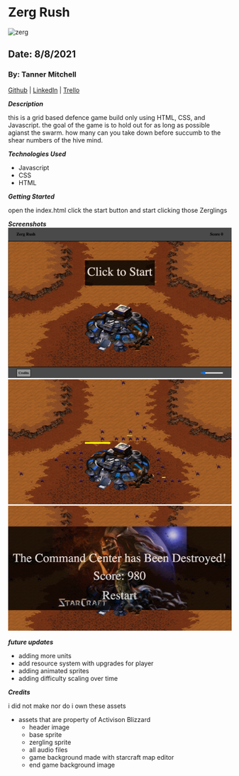 # Zerg Rush
![zerg](https://lowko.tv/wp-content/uploads/StarCraft-2-Heart-of-the-Swarm-Zerg-Wallpaper-Background.jpg)
## Date: 8/8/2021

### By: Tanner Mitchell

[Github](https://github.com/BtSquared) | [LinkedIn](https://www.linkedin.com/in/tanner-mitchell-836130152/) | [Trello](https://trello.com/b/KAgO3KPS/zerg-rush)

***Description***

this is a grid based defence game build only using HTML, CSS, and Javascript. the goal of the game is to hold out for as long as possible agianst the swarm. how many can you take down before succumb to the shear numbers of the hive mind.

***Technologies Used***
 - Javascript
 - CSS
 - HTML

***Getting Started***

open the index.html click the start button and start clicking those Zerglings 

***Screenshots***
![ss1](on%20load.png)
![ss2](Screen%20Shot%20in%20game.png)
![ss3](End%20game%20screen.png)

***future updates***
- adding more units
- add resource system with upgrades for player
- adding animated sprites
- adding difficulty scaling over time 

***Credits***

i did not make nor do i own these assets
- assets that are property of Activison Blizzard
  - header image
  - base sprite
  - zergling sprite
  - all audio files
  - game background made with starcraft map editor
  - end game background image
